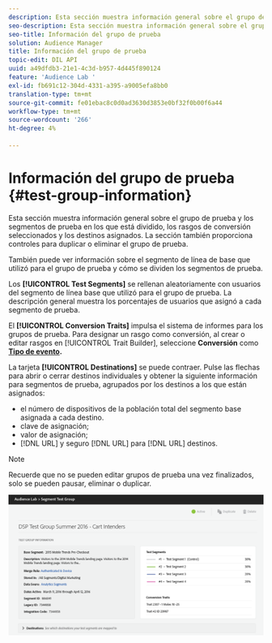```yaml
---
description: Esta sección muestra información general sobre el grupo de prueba y los segmentos de prueba en los que está dividido, los rasgos de conversión seleccionados y los destinos asignados. La sección también proporciona controles para duplicar o eliminar el grupo de prueba.
seo-description: Esta sección muestra información general sobre el grupo de prueba y los segmentos de prueba en los que está dividido, los rasgos de conversión seleccionados y los destinos asignados. La sección también proporciona controles para duplicar o eliminar el grupo de prueba.
seo-title: Información del grupo de prueba
solution: Audience Manager
title: Información del grupo de prueba
topic-edit: DIL API
uuid: a49dfdb3-21e1-4c3d-b957-4d445f890124
feature: 'Audience Lab '
exl-id: fb691c12-304d-4331-a395-a9005efa8bb0
translation-type: tm+mt
source-git-commit: fe01ebac8c0d0ad3630d3853e0bf32f0b00f6a44
workflow-type: tm+mt
source-wordcount: '266'
ht-degree: 4%

---
```


# Información del grupo de prueba {#test-group-information}

Esta sección muestra información general sobre el grupo de prueba y los segmentos de prueba en los que está dividido, los rasgos de conversión seleccionados y los destinos asignados. La sección también proporciona controles para duplicar o eliminar el grupo de prueba.

También puede ver información sobre el segmento de línea de base que utilizó para el grupo de prueba y cómo se dividen los segmentos de prueba.

Los **[!UICONTROL Test Segments]** se rellenan aleatoriamente con usuarios del segmento de línea base que utilizó para el grupo de prueba. La descripción general muestra los porcentajes de usuarios que asignó a cada segmento de prueba.

El **[!UICONTROL Conversion Traits]** impulsa el sistema de informes para los grupos de prueba. Para designar un rasgo como conversión, al crear o editar rasgos en [!UICONTROL Trait Builder], seleccione **Conversión** como **[Tipo de evento](../../features/traits/create-onboarded-rule-based-traits.md).**

La tarjeta **[!UICONTROL Destinations]** se puede contraer. Pulse las flechas para abrir o cerrar destinos individuales y obtener la siguiente información para segmentos de prueba, agrupados por los destinos a los que están asignados:

* el número de dispositivos de la población total del segmento base asignada a cada destino.
* clave de asignación;
* valor de asignación;
* [!DNL URL] y seguro  [!DNL URL] para  [!DNL URL] destinos.

>[!NOTE]
>
>Recuerde que no se pueden editar grupos de prueba una vez finalizados, solo se pueden pausar, eliminar o duplicar.

![](assets/test-groups-information.PNG)
